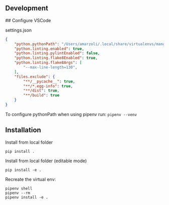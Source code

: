 ## Development

## Configure VSCode

settings.json

```json
{
    "python.pythonPath": "/Users/amarzoli/.local/share/virtualenvs/mangapy-SS8vXwx4/bin/python",
    "python.linting.enabled": true,
    "python.linting.pylintEnabled": false,
    "python.linting.flake8Enabled": true,
    "python.linting.flake8Args": [
        "--max-line-length=130",
    ],
    "files.exclude": {
        "**/__pycache__": true,
        "**/*.egg-info": true,
        "**/dist": true,
        "**/build": true
    }
}
```

To configure pythonPath when using pipenv run: `pipenv --venv`


## Installation

Install from local folder  

```
pip install .
```

Install from local folder (editable mode)  

```
pip install -e .
```

Recreate the virtual env:

```
pipenv shell
pipenv --rm
pipenv install -e .
```